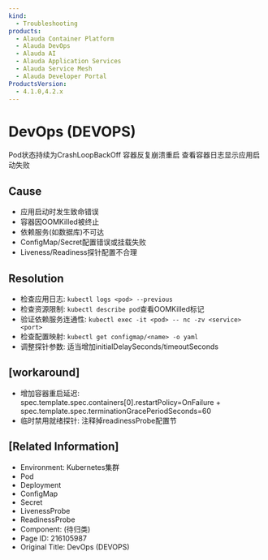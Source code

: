 ```yaml
---
kind:
  - Troubleshooting
products:
  - Alauda Container Platform
  - Alauda DevOps
  - Alauda AI
  - Alauda Application Services
  - Alauda Service Mesh
  - Alauda Developer Portal
ProductsVersion:
  - 4.1.0,4.2.x
---
```

<!-- A type of document that involves encountering a fault, diagnosing it, performing root cause analysis, and providing solutions. -->

# DevOps (DEVOPS)

Pod状态持续为CrashLoopBackOff 容器反复崩溃重启 查看容器日志显示应用启动失败

## Cause
- 应用启动时发生致命错误
- 容器因OOMKilled被终止
- 依赖服务(如数据库)不可达
- ConfigMap/Secret配置错误或挂载失败
- Liveness/Readiness探针配置不合理

## Resolution
- 检查应用日志: `kubectl logs <pod> --previous`
- 检查资源限制: `kubectl describe pod`查看OOMKilled标记
- 验证依赖服务连通性: `kubectl exec -it <pod> -- nc -zv <service> <port>`
- 检查配置映射: `kubectl get configmap/<name> -o yaml`
- 调整探针参数: 适当增加initialDelaySeconds/timeoutSeconds

## [workaround]
- 增加容器重启延迟: spec.template.spec.containers[0].restartPolicy=OnFailure + spec.template.spec.terminationGracePeriodSeconds=60
- 临时禁用就绪探针: 注释掉readinessProbe配置节

## [Related Information]
- Environment: Kubernetes集群
- Pod
- Deployment
- ConfigMap
- Secret
- LivenessProbe
- ReadinessProbe
- Component: (待归类)
- Page ID: 216105987
- Original Title: DevOps (DEVOPS)

